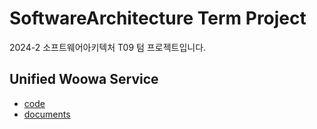# SoftwareArchitecture Term Project
2024-2 소프트웨어아키텍처 T09 텀 프로젝트입니다.
## Unified Woowa Service
- [code](https://github.com/kyoona/SoftwareArchitecture_Woowa)
- [documents](https://github.com/dldyou/UnifiedWoowaService/tree/main/documents)
